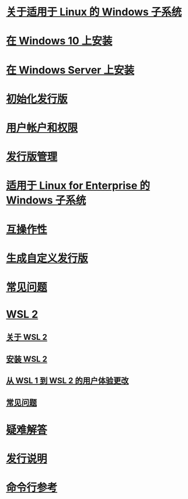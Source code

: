 # [关于适用于 Linux 的 Windows 子系统](./about.md)
# [在 Windows 10 上安装](./install-win10.md)
# [在 Windows Server 上安装](./install-on-server.md)
# [初始化发行版](./initialize-distro.md)
# [用户帐户和权限](./user-support.md)
# [发行版管理](./wsl-config.md)
# [适用于 Linux for Enterprise 的 Windows 子系统](./enterprise.md)
# [互操作性](./interop.md)
# [生成自定义发行版](./build-custom-distro.md)
# [常见问题](./faq.md)
# [WSL 2](./wsl2-index.md)
## [关于 WSL 2](./wsl2-about.md)
## [安装 WSL 2](./wsl2-install.md)
## [从 WSL 1 到 WSL 2 的用户体验更改](./wsl2-ux-changes.md)
## [常见问题](./wsl2-faq.md)

# [疑难解答](./troubleshooting.md)
# [发行说明](./release-notes.md)
# [命令行参考](./reference.md)